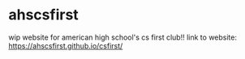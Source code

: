# ahscsfirst
wip website for american high school's cs first club!!
link to website: https://ahscsfirst.github.io/csfirst/
